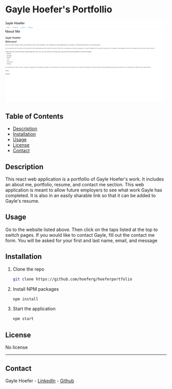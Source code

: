 # Gayle Hoefer's Portfollio

<img src="portfolio.png">

## Table of Contents  
* [Description](##Description)  
* [Installation](##Installation)
* [Usage](##Usage) 
* [License](##License)  
* [Contact](##Contact)  

## Description

This react web application is a portfollio of Gayle Hoefer's work. It includes an about me, portfolio, resume, and contact me section. This web application is meant to allow future employers to see what work Gayle has completed. It is also in an easily sharable link so that it can be added to Gayle's resume.

## Usage

Go to the website listed above. Then click on the taps listed at the top to switch pages. If you would like to contact Gayle, fill out the contact me form. You will be asked for your first and last name, email, and message


## Installation

1. Clone the repo
   ```sh
   git clone https://github.com/hoeferg/hoeferportfolio
   
2. Install NPM packages
   ```sh
   npm install
   ```
3. Start the application
   ```sh
   npm start


## License

No license

---

## Contact
Gayle Hoefer - [LinkedIn](https://www.linkedin.com/in/gayle-hoefer-61a2a3124/) - [Github](https://github.com/hoeferg)

